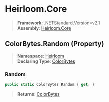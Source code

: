 # Heirloom.Core

> **Framework**: .NETStandard,Version=v2.1  
> **Assembly**: [Heirloom.Core][0]

## ColorBytes.Random (Property)

> **Namespace**: [Heirloom][0]  
> **Declaring Type**: [ColorBytes][1]

### Random

```cs
public static ColorBytes Random { get; }
```

> **Returns**: [ColorBytes][1]

[0]: ../../../Heirloom.Core.md
[1]: ../ColorBytes.md
